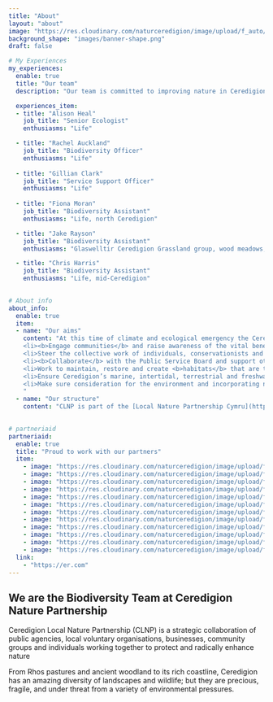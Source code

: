 ```yaml
---
title: "About"
layout: "about"
image: "https://res.cloudinary.com/naturceredigion/image/upload/f_auto/v1720624188/rachel.jpg"
background_shape: "images/banner-shape.png"
draft: false

# My Experiences
my_experiences:
  enable: true
  title: "Our team"
  description: "Our team is committed to improving nature in Ceredigion, working with a range of dedicated partners and engaged members of the public"

  experiences_item:
  - title: "Alison Heal"
    job_title: "Senior Ecologist"
    enthusiasms: "Life"

  - title: "Rachel Auckland"
    job_title: "Biodiversity Officer"
    enthusiasms: "Life"
    
  - title: "Gillian Clark"
    job_title: "Service Support Officer"
    enthusiasms: "Life"
    
  - title: "Fiona Moran"
    job_title: "Biodiversity Assistant"
    enthusiasms: "Life, north Ceredigion"

  - title: "Jake Rayson"
    job_title: "Biodiversity Assistant"
    enthusiasms: "Glaswelltir Ceredigion Grassland group, wood meadows, forest gardens, south Ceredigion"

  - title: "Chris Harris"
    job_title: "Biodiversity Assistant"
    enthusiasms: "Life, mid-Ceredigion"

    
# About info
about_info:
  enable: true
  item:
  - name: "Our aims"
    content: "At this time of climate and ecological emergency the Ceredigion Local Nature Partnership (LNP) aims to:
    <li><b>Engage communities</b> and raise awareness of the vital benefits that a healthy natural environment brings to people and the economy.  </li>
    <li>Steer the collective work of individuals, conservationists and business to <b>work in partnership</b> to protect, improve, create and connect Ceredigion’s natural landscape.</li>
    <li><b>Collaborate</b> with the Public Service Board and support other public bodies to protect and enhance nature across the county.</li>
    <li>Work to maintain, restore and create <b>habitats</b> that are thriving with wildlife including mammals, birds, reptiles, amphibians, fish, invertebrates, plants, fungi and more.</li>
    <li>Ensure Ceredigion’s marine, intertidal, terrestrial and freshwater environments <b>retain and regain good health</b>.</li>
    <li>Make sure consideration for the environment and incorporating nature recovery objectives are put right at the <b>heart of local decision-making</b>.</li>
    "
  - name: "Our structure"
    content: "CLNP is part of the [Local Nature Partnership Cymru](https://lnp.cymru/) and hosted by [Ceredigion County Council](https://www.ceredigion.gov.uk/resident/coast-countryside/conservation-and-wildlife-new/)."

    
# partneriaid
partneriaid:
  enable: true
  title: "Proud to work with our partners"
  item:
    - image: "https://res.cloudinary.com/naturceredigion/image/upload/f_auto,w_55/v1721050348/aberystwyth-university-square.png"
    - image: "https://res.cloudinary.com/naturceredigion/image/upload/f_auto,w_55/v1721051639/ceredigion-county-council-square.png"
    - image: "https://res.cloudinary.com/naturceredigion/image/upload/f_auto,w_55/v1721051639/denmark-farm-square.png"
    - image: "https://res.cloudinary.com/naturceredigion/image/upload/f_auto,w_55/v1721051640/dwr-cymru-square.png"
    - image: "https://res.cloudinary.com/naturceredigion/image/upload/f_auto,w_55/v1721051640/dyfi-biosphere-square.png"
    - image: "https://res.cloudinary.com/naturceredigion/image/upload/f_auto,w_55/v1721050349/national-trust-square.png"
    - image: "https://res.cloudinary.com/naturceredigion/image/upload/f_auto,w_55/v1721051641/rspb-square.png"
    - image: "https://res.cloudinary.com/naturceredigion/image/upload/f_auto,w_55/v1721051639/tir-canol-square.png"
    - image: "https://res.cloudinary.com/naturceredigion/image/upload/f_auto,w_55/v1721051639/uwtsd-tir-glas-square.png"
    - image: "https://res.cloudinary.com/naturceredigion/image/upload/f_auto,w_55/v1721051639/wildlife-trust-square.png"
    - image: "https://res.cloudinary.com/naturceredigion/image/upload/f_auto,w_55/v1721051640/wwbic-square.png"
    - image: "https://res.cloudinary.com/naturceredigion/image/upload/f_auto,w_55/v1721051641/wwrt-square.png"
  link:
    - "https://er.com"
---
```


## We are the Biodiversity Team&nbsp;at <strong>Ceredigion Nature Partnership</strong>

Ceredigion Local Nature Partnership (CLNP) is a strategic collaboration of public agencies, local voluntary organisations, businesses, community groups and individuals working together to protect and radically enhance nature

From Rhos pastures and ancient woodland to its rich coastline, Ceredigion has an amazing diversity of landscapes and wildlife; but they are precious, fragile, and under threat from a variety of environmental pressures.

